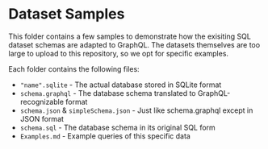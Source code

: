 # Dataset Samples
This folder contains a few samples to demonstrate how the exisiting SQL dataset schemas are adapted to GraphQL. The datasets themselves are too large to upload to this repository, so we opt for specific examples.<br>

Each folder contains the following files:
- `"name".sqlite` - The actual database stored in SQLite format
- `schema.graphql` - The database schema translated to GraphQL-recognizable format
- `schema.json` & `simpleSchema.json` - Just like schema.graphql except in JSON format
- `schema.sql` - The database schema in its original SQL form
- `Examples.md` - Example queries of this specific data

